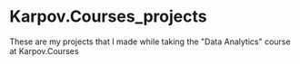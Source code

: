 # Karpov.Courses_projects
These are my projects that I made while taking the "Data Analytics" course at Karpov.Courses
